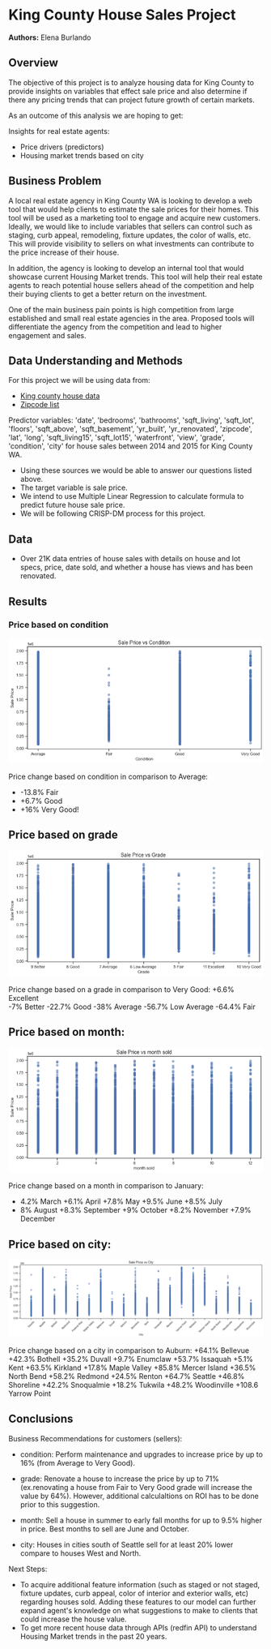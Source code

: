 # King County House Sales Project

**Authors:** Elena Burlando

## Overview

The objective of this project is to analyze housing data for King County to provide insights on variables that effect sale price and also determine if there any pricing trends that can project future growth of certain markets. 

As an outcome of this analysis we are hoping to get: 

Insights for real estate agents: 
 * Price drivers (predictors)
 * Housing market trends based on city

## Business Problem

A local real estate agency in King County WA is looking to develop a web tool that would help clients to estimate the sale prices for their homes. This tool will be used as a marketing tool to engage and acquire new customers. Ideally, we would like to include variables that sellers can control such as staging, curb appeal, remodeling, fixture updates, the color of walls, etc. This will provide visibility to sellers on what investments can contribute to the price increase of their house.

In addition, the agency is looking to develop an internal tool that would showcase current Housing Market trends. This tool will help their real estate agents to reach potential house sellers ahead of the competition and help their buying clients to get a better return on the investment.

One of the main business pain points is high competition from large established and small real estate agencies in the area. Proposed tools will differentiate the agency from the competition and lead to higher engagement and sales.


## Data Understanding and Methods

For this project we will be using data from: 
* [King county house data](https://info.kingcounty.gov/assessor/esales/Glossary.aspx?type=r)
* [Zipcode list](https://www.ciclt.net/sn/clt/capitolimpact/gw_ziplist.aspx?FIPS=53033)


Predictor variables: 'date', 'bedrooms', 'bathrooms', 'sqft_living', 'sqft_lot', 'floors', 'sqft_above', 'sqft_basement', 'yr_built', 'yr_renovated', 'zipcode', 'lat', 'long', 'sqft_living15', 'sqft_lot15', 'waterfront', 'view', 'grade', 'condition', 'city' for house sales between 2014 and 2015 for King County WA.

* Using these sources we would be able to answer our questions listed above. 
* The target variable is sale price.  
* We intend to use Multiple Linear Regression to calculate formula to predict future house sale price. 
* We will be following CRISP-DM process for this project. 


## Data

* Over 21K data entries of house sales with details on house and lot specs, price, date sold, and whether a house has views and has been renovated. 

## Results

### Price based on condition
![alt text](https://github.com/rusalka013/King-County-House-Sales-Project/blob/main/Visuals/Sale%20price%20vs%20Condition.png)

Price change based on condition in comparison to Average:
* -13.8% Fair
* +6.7% Good
* +16% Very Good!
 

## Price based on grade
![alt text](https://github.com/rusalka013/King-County-House-Sales-Project/blob/main/Visuals/Sale%20price%20vs%20Grade.png)

Price change based on a grade in comparison to Very Good:
+6.6% Excellent \
-7% Better
-22.7% Good
-38% Average
-56.7% Low Average
-64.4% Fair
 

## Price based on month: 
![alt text](https://github.com/rusalka013/King-County-House-Sales-Project/blob/main/Visuals/Sale%20price%20per%20month%20sold.png)

Price change based on a month in comparison to January:
+ 4.2% March
+6.1% April
+7.8% May
+9.5% June
+8.5% July
+ 8% August
+8.3% September
+9% October
+8.2% November
+7.9% December
 

## Price based on city:
![alt text](https://github.com/rusalka013/King-County-House-Sales-Project/blob/main/Visuals/Sale%20price%20vs%20City.png)

Price change based on a city in comparison to Auburn:
+64.1% Bellevue
+42.3% Bothell
+35.2% Duvall
+9.7% Enumclaw
+53.7% Issaquah
+5.1% Kent
+63.5% Kirkland
+17.8% Maple Valley
+85.8% Mercer Island
+36.5% North Bend
+58.2% Redmond
+24.5% Renton
+64.7% Seattle
+46.8% Shoreline
+42.2% Snoqualmie
+18.2% Tukwila
+48.2% Woodinville
+108.6 Yarrow Point


## Conclusions

Business Recommendations for customers (sellers): 

* condition: 
Perform maintenance and upgrades to increase price by up to 16% (from Average to Very Good).   

* grade: 
Renovate a house to increase the price by up to 71% (ex.renovating a house from Fair to Very Good grade will increase the value by 64%). However, additional calculaltions on ROI has to be done prior to this suggestion.  

* month: 
Sell a house in summer to early fall months for up to 9.5% higher in price. Best months to sell are June and October.  
 
* city: 
Houses in cities south of Seattle sell for at least 20% lower compare to houses West and North. 

Next Steps:  
* To acquire additional feature information (such as staged or not staged, fixture updates, curb appeal, color of interior and exterior walls, etc) regarding houses sold. Adding these features to our model can further expand agent's knowledge on what suggestions to make to clients that could increase the house value. 
* To get more recent house data through APIs (redfin API) to understand Housing Market trends in the past 20 years.   




